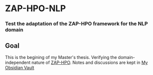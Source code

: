 # ZAP-HPO-NLP
### Test the adaptation of the ZAP-HPO framework for the NLP domain

## Goal
This is the begining of my Master's thesis. Verifying the domain-independent nature of [ZAP-HPO](https://github.com/automl/zero-shot-automl-with-pretrained-models).
Notes and discussions are kept in [My Obsidian Vault](https://github.com/f2010126/ObsidianVaults/tree/main/Thesis)

